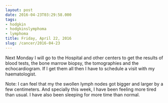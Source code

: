 ```yaml
---
layout: post
date: 2016-04-23T03:29:58.000
tags:
- hodgkin
- hodgkinslymphoma
- lymphoma
title: Friday, April 22, 2016
slug: /cancer/2016-04-23
---
```


Next Monday I will go to the Hospital and other centers to get the results of blood tests, the bone marrow biopsy, the tomographies and the echocardiogram. If I get them all then I have to schedule a visit with my haematologist.

Note: I can feel that my the swollen lymph nodes got bigger and larger by a few centimeters. And specially this week, I have been feeling more tired than usual. I have also been sleeping for more time than normal.